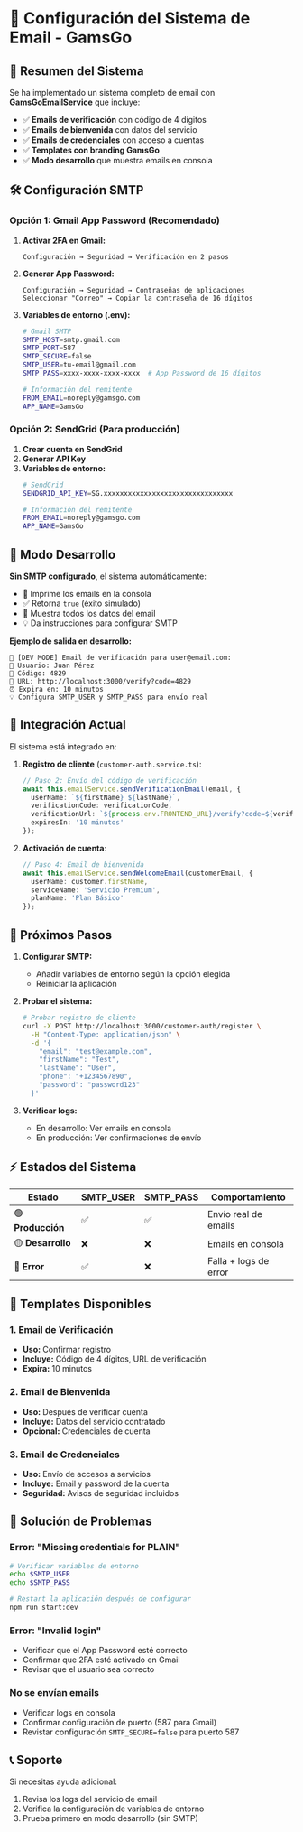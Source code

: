 # 📧 Configuración del Sistema de Email - GamsGo

## 🎯 Resumen del Sistema

Se ha implementado un sistema completo de email con **GamsGoEmailService** que incluye:

- ✅ **Emails de verificación** con código de 4 dígitos
- ✅ **Emails de bienvenida** con datos del servicio
- ✅ **Emails de credenciales** con acceso a cuentas
- ✅ **Templates con branding GamsGo**
- ✅ **Modo desarrollo** que muestra emails en consola

## 🛠️ Configuración SMTP

### Opción 1: Gmail App Password (Recomendado)

1. **Activar 2FA en Gmail:**
   ```
   Configuración → Seguridad → Verificación en 2 pasos
   ```

2. **Generar App Password:**
   ```
   Configuración → Seguridad → Contraseñas de aplicaciones
   Seleccionar "Correo" → Copiar la contraseña de 16 dígitos
   ```

3. **Variables de entorno (.env):**
   ```bash
   # Gmail SMTP
   SMTP_HOST=smtp.gmail.com
   SMTP_PORT=587
   SMTP_SECURE=false
   SMTP_USER=tu-email@gmail.com
   SMTP_PASS=xxxx-xxxx-xxxx-xxxx  # App Password de 16 dígitos
   
   # Información del remitente
   FROM_EMAIL=noreply@gamsgo.com
   APP_NAME=GamsGo
   ```

### Opción 2: SendGrid (Para producción)

1. **Crear cuenta en SendGrid**
2. **Generar API Key**
3. **Variables de entorno:**
   ```bash
   # SendGrid
   SENDGRID_API_KEY=SG.xxxxxxxxxxxxxxxxxxxxxxxxxxxxxxxx
   
   # Información del remitente
   FROM_EMAIL=noreply@gamsgo.com
   APP_NAME=GamsGo
   ```

## 🧪 Modo Desarrollo

**Sin SMTP configurado**, el sistema automáticamente:
- 📝 Imprime los emails en la consola
- ✅ Retorna `true` (éxito simulado)
- 🔧 Muestra todos los datos del email
- 💡 Da instrucciones para configurar SMTP

**Ejemplo de salida en desarrollo:**
```
📧 [DEV MODE] Email de verificación para user@email.com:
👤 Usuario: Juan Pérez
🔢 Código: 4829
🔗 URL: http://localhost:3000/verify?code=4829
⏰ Expira en: 10 minutos
💡 Configura SMTP_USER y SMTP_PASS para envío real
```

## 🔄 Integración Actual

El sistema está integrado en:

1. **Registro de cliente** (`customer-auth.service.ts`):
   ```typescript
   // Paso 2: Envío del código de verificación
   await this.emailService.sendVerificationEmail(email, {
     userName: `${firstName} ${lastName}`,
     verificationCode: verificationCode,
     verificationUrl: `${process.env.FRONTEND_URL}/verify?code=${verificationCode}`,
     expiresIn: '10 minutos'
   });
   ```

2. **Activación de cuenta**:
   ```typescript
   // Paso 4: Email de bienvenida
   await this.emailService.sendWelcomeEmail(customerEmail, {
     userName: customer.firstName,
     serviceName: 'Servicio Premium',
     planName: 'Plan Básico'
   });
   ```

## 🚀 Próximos Pasos

1. **Configurar SMTP:**
   - Añadir variables de entorno según la opción elegida
   - Reiniciar la aplicación

2. **Probar el sistema:**
   ```bash
   # Probar registro de cliente
   curl -X POST http://localhost:3000/customer-auth/register \
     -H "Content-Type: application/json" \
     -d '{
       "email": "test@example.com",
       "firstName": "Test",
       "lastName": "User",
       "phone": "+1234567890",
       "password": "password123"
     }'
   ```

3. **Verificar logs:**
   - En desarrollo: Ver emails en consola
   - En producción: Ver confirmaciones de envío

## ⚡ Estados del Sistema

| Estado | SMTP_USER | SMTP_PASS | Comportamiento |
|--------|-----------|-----------|----------------|
| 🟢 **Producción** | ✅ | ✅ | Envío real de emails |
| 🟡 **Desarrollo** | ❌ | ❌ | Emails en consola |
| 🔴 **Error** | ✅ | ❌ | Falla + logs de error |

## 🎨 Templates Disponibles

### 1. Email de Verificación
- **Uso:** Confirmar registro
- **Incluye:** Código de 4 dígitos, URL de verificación
- **Expira:** 10 minutos

### 2. Email de Bienvenida  
- **Uso:** Después de verificar cuenta
- **Incluye:** Datos del servicio contratado
- **Opcional:** Credenciales de cuenta

### 3. Email de Credenciales
- **Uso:** Envío de accesos a servicios
- **Incluye:** Email y password de la cuenta
- **Seguridad:** Avisos de seguridad incluidos

## 🔧 Solución de Problemas

### Error: "Missing credentials for PLAIN"
```bash
# Verificar variables de entorno
echo $SMTP_USER
echo $SMTP_PASS

# Restart la aplicación después de configurar
npm run start:dev
```

### Error: "Invalid login"
- Verificar que el App Password esté correcto
- Confirmar que 2FA esté activado en Gmail
- Revisar que el usuario sea correcto

### No se envían emails
- Verificar logs en consola
- Confirmar configuración de puerto (587 para Gmail)
- Revistar configuración `SMTP_SECURE=false` para puerto 587

## 📞 Soporte

Si necesitas ayuda adicional:
1. Revisa los logs del servicio de email
2. Verifica la configuración de variables de entorno  
3. Prueba primero en modo desarrollo (sin SMTP)
